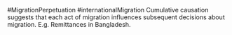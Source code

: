 #MigrationPerpetuation #internationalMigration 
Cumulative causation suggests that each act of migration influences subsequent decisions about migration. E.g. Remittances in Bangladesh.
